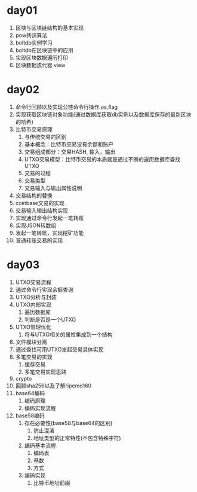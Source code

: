 # day01
1. 区块与区块链结构的基本实现
2. pow共识算法
3. boltdb实例学习
4. boltdb在区块链中的应用
5. 实现区块数据遍历打印
6. 区块数据迭代器 view
# day02
1. 命令行回顾以及实现公链命令行操作,os,flag
2. 实现获取区块链对象功能(通过数据库获取db实例以及数据库保存的最新区块的哈希)
3. 比特币交易原理
    1. 与传统交易的区别
    2. 基本概念：比特币交易没有余额和账户
    3. 交易组成部分：交易HASH, 输入，输出
    4. UTXO交易模型：比特币交易的本质就是通过不断的遍历数据库查找UTXO
    5. 交易的过程
    6. 交易类型
    7. 交易输入与输出属性说明
4. 交易结构的替换
5. coinbase交易的实现
6. 交易输入输出结构实现
7. 实现通过命令行发起一笔转账
8. 实现JSON转数组
9. 发起一笔转账，实现挖矿功能
10. 普通转账交易的实现
# day03
1. UTXO交易流程
2. 通过命令行实现余额查询
3. UTXO分析与封装
4. UTXO内部实现
    1. 遍历数据库
    2. 判断是否是一个UTXO
5. UTXO管理优化
    1. 将与UTXO相关的属性集成到一个结构
6. 文件模块分离
7. 通过查找可用UTXO发起交易具体实现
8. 多笔交易的实现
    1. 缓存交易
    2. 多笔交易实现思路
9. crypto
10. 回顾sha256以及了解ripemd160
11. base64编码
    1. 编码原理
    2. 编码实现流程
12. base58编码
    1. 存在必要性(base58与base64的区别)
        1. 防止混淆
        2. 地址类型的正常特性(不包含特殊字符)
    2. 编码基本流程
        1. 编码表
        2. 基数
        3. 方式
    3. 编码实现
        1. 比特币地址前缀
